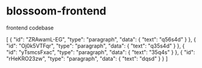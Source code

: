 # blossoom-frontend
frontend codebase



[
    {
        "id": "ZRAwamL-EG",
        "type": "paragraph",
        "data": {
            "text": "q56s4d"
        }
    },
    {
        "id": "Oj0k5VTFqr",
        "type": "paragraph",
        "data": {
            "text": "q35s4d"
        }
    },
    {
        "id": "yTsmcsFxac",
        "type": "paragraph",
        "data": {
            "text": "35q4s"
        }
    },
    {
        "id": "rHeKRO23zw",
        "type": "paragraph",
        "data": {
            "text": "dqsd"
        }
    }
]